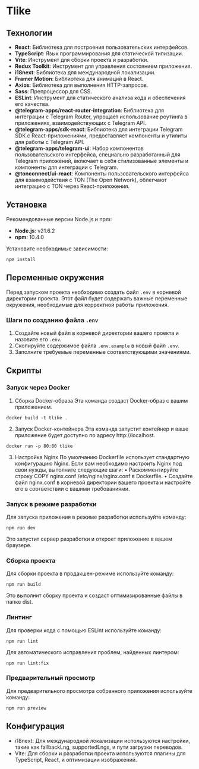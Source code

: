 # Tlike

## Технологии

- **React**: Библиотека для построения пользовательских интерфейсов.
- **TypeScript**: Язык программирования для статической типизации.
- **Vite**: Инструмент для сборки проекта и разработки.
- **Redux Toolkit**: Инструмент для управления состоянием приложения.
- **i18next**: Библиотека для международной локализации.
- **Framer Motion**: Библиотека для анимаций в React.
- **Axios**: Библиотека для выполнения HTTP-запросов.
- **Sass**: Препроцессор для CSS.
- **ESLint**: Инструмент для статического анализа кода и обеспечения его качества.
- **@telegram-apps/react-router-integration**: Библиотека для интеграции с Telegram Router, упрощает использование роутинга в приложениях, взаимодействующих с Telegram API.
- **@telegram-apps/sdk-react**: Библиотека для интеграции Telegram SDK с React-приложениями, предоставляет компоненты и утилиты для работы с Telegram API.
- **@telegram-apps/telegram-ui**: Набор компонентов пользовательского интерфейса, специально разработанный для Telegram приложений, включает в себя стилизованные элементы и компоненты для интеграции с Telegram.
- **@tonconnect/ui-react**: Компоненты пользовательского интерфейса для взаимодействия с TON (The Open Network), облегчают интеграцию с TON через React-приложения.

## Установка

Рекомендованные версии Node.js и npm:

- **Node.js**: v21.6.2
- **npm**: 10.4.0

Установите необходимые зависимости:

```
npm install
```

## Переменные окружения

Перед запуском проекта необходимо создать файл `.env` в корневой директории проекта. Этот файл будет содержать важные переменные окружения, необходимые для корректной работы приложения.

### Шаги по созданию файла `.env`

1. Создайте новый файл в корневой директории вашего проекта и назовите его `.env`.
2. Скопируйте содержимое файла `.env.example` в новый файл `.env`.
3. Заполните требуемые переменные соответствующими значениями.

## Скрипты

### Запуск через Docker

1. Сборка Docker-образа
Эта команда создаст Docker-образ с вашим приложением.
```
docker build -t tlike .
```

2.	Запуск Docker-контейнера
Эта команда запустит контейнер и ваше приложение будет доступно по адресу http://localhost.
```
docker run -p 80:80 tlike
```

3.	Настройка Nginx
По умолчанию Dockerfile использует стандартную конфигурацию Nginx. Если вам необходимо настроить Nginx под свои нужды, выполните следующие шаги:
	•	Раскомментируйте строку COPY nginx.conf /etc/nginx/nginx.conf в Dockerfile.
	•	Создайте файл nginx.conf в корневой директории вашего проекта и настройте его в соответствии с вашими требованиями.

### Запуск в режиме разработки

Для запуска приложения в режиме разработки используйте команду:

```
npm run dev
```

Это запустит сервер разработки и откроет приложение в вашем браузере.

### Сборка проекта

Для сборки проекта в продакшен-режиме используйте команду:

```
npm run build
```

Это выполнит сборку проекта и создаст оптимизированные файлы в папке dist.

### Линтинг

Для проверки кода с помощью ESLint используйте команду:

```
npm run lint
```

Для автоматического исправления проблем, найденных линтером:

```
npm run lint:fix
```

### Предварительный просмотр

Для предварительного просмотра собранного приложения используйте команду:

```
npm run preview
```

## Конфигурация

- i18next: Для международной локализации используются настройки, такие как fallbackLng, supportedLngs, и пути загрузки переводов.
- Vite: Для сборки и разработки проекта используются плагины для TypeScript, React, и оптимизации изображений.
